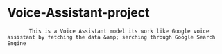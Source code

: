# Voice-Assistant-project
           This is a Voice Assistant model its work like Google voice assistant by fetching the data &amp; serching through Google Search Engine
